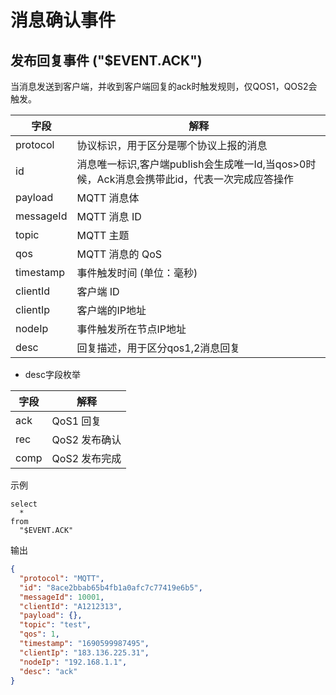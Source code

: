 # 消息确认事件

## 发布回复事件 ("$EVENT.ACK")

当消息发送到客户端，并收到客户端回复的ack时触发规则，仅QOS1，QOS2会触发。

| **字段**    | **解释**                                                 |
|-----------|--------------------------------------------------------|
| protocol  | 协议标识，用于区分是哪个协议上报的消息                                    |
| id        | 消息唯一标识,客户端publish会生成唯一Id,当qos>0时候，Ack消息会携带此id，代表一次完成应答操作 |
| payload   | MQTT 消息体                                               |
| messageId | MQTT 消息 ID                                             |
| topic     | MQTT 主题                                                |
| qos       | MQTT 消息的 QoS                                           |
| timestamp | 事件触发时间 (单位：毫秒)                                         |
| clientId  | 客户端 ID                                                 |
| clientIp  | 客户端的IP地址                                               |
| nodeIp    | 事件触发所在节点IP地址                                    |
| desc      | 回复描述，用于区分qos1,2消息回复                                    |

* desc字段枚举

| **字段** | **解释**    |
|--------|-----------|
| ack    | QoS1 回复   |
| rec    | QoS2 发布确认 |
| comp   | QoS2 发布完成 |

示例

```plsql
select
  *
from
  "$EVENT.ACK"
```

输出

```json
{
  "protocol": "MQTT",
  "id": "8ace2bbab65b4fb1a0afc7c77419e6b5",
  "messageId": 10001,
  "clientId": "A1212313",
  "payload": {},
  "topic": "test",
  "qos": 1,
  "timestamp": "1690599987495",
  "clientIp": "183.136.225.31",
  "nodeIp": "192.168.1.1",
  "desc": "ack"
}
```